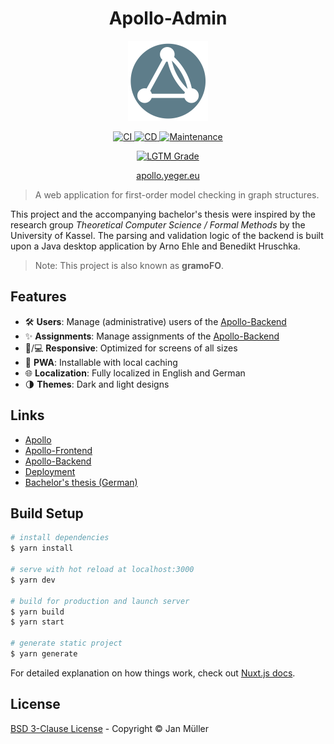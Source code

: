 <h1 align="center">Apollo-Admin</h1>

<p align="center">
  <img src="https://raw.githubusercontent.com/DerYeger/apollo-frontend/master/src/assets/icons/android-chrome-512x512.png" alt="Logo" width="128" height="128">
</p>

<p align="center">
  <a href="https://github.com/DerYeger/apollo-admin/actions/workflows/ci.yml">
    <img alt="CI" src="https://github.com/DerYeger/apollo-admin/actions/workflows/ci.yml/badge.svg?event=push">
  </a>
  <a href="https://github.com/DerYeger/apollo-admin/actions/workflows/cd.yml">
    <img alt="CD" src="https://github.com/DerYeger/apollo-admin/actions/workflows/cd.yml/badge.svg">
  </a>
  <a href="https://github.com/DerYeger/apollo-admin/actions/workflows/maintenance.yml">
    <img alt="Maintenance" src="https://github.com/DerYeger/apollo-admin/actions/workflows/maintenance.yml/badge.svg">
  </a>
</p>

<p align="center">
  <a href="https://lgtm.com/projects/g/DerYeger/apollo-admin">
    <img alt="LGTM Grade" src="https://img.shields.io/lgtm/grade/javascript/github/DerYeger/apollo-admin?logo=lgtm">
  </a>
</p>

<p align="center">
   <a href="https://apollo.yeger.eu/">
    apollo.yeger.eu
  </a>
</p>

> A web application for first-order model checking in graph structures.

This project and the accompanying bachelor's thesis were inspired by the research group *Theoretical Computer Science / Formal Methods* by the University of Kassel.
The parsing and validation logic of the backend is built upon a Java desktop application by Arno Ehle and Benedikt Hruschka.

> Note: This project is also known as **gramoFO**.

## Features

- 🛠 **Users**: Manage (administrative) users of the [Apollo-Backend](https://github.com/DerYeger/apollo-backend)
- ✨ **Assignments**: Manage assignments of the [Apollo-Backend](https://github.com/DerYeger/apollo-backend)
- 📱/💻 **Responsive**: Optimized for screens of all sizes
- 📶 **PWA**: Installable with local caching
- 🌐 **Localization**: Fully localized in English and German
- 🌗 **Themes**: Dark and light designs

## Links

- [Apollo](https://github.com/DerYeger/apollo)
- [Apollo-Frontend](https://github.com/DerYeger/apollo-frontend)
- [Apollo-Backend](https://github.com/DerYeger/apollo-backend)
- [Deployment](https://apollo-admin.yeger.eu/)
- [Bachelor's thesis (German)](https://jan-mueller.at/documents/bachelor-thesis)

## Build Setup

```bash
# install dependencies
$ yarn install

# serve with hot reload at localhost:3000
$ yarn dev

# build for production and launch server
$ yarn build
$ yarn start

# generate static project
$ yarn generate
```

For detailed explanation on how things work, check out [Nuxt.js docs](https://nuxtjs.org).

## License

[BSD 3-Clause License](./LICENSE) - Copyright &copy; Jan Müller
